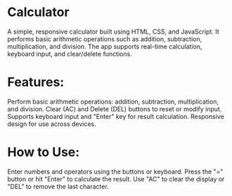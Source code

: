 # Calculator
A simple, responsive calculator built using HTML, CSS, and JavaScript. It performs basic arithmetic operations such as addition, subtraction, multiplication, and division. The app supports real-time calculation, keyboard input, and clear/delete functions.

# Features:
Perform basic arithmetic operations: addition, subtraction, multiplication, and division.
Clear (AC) and Delete (DEL) buttons to reset or modify input.
Supports keyboard input and "Enter" key for result calculation.
Responsive design for use across devices.
# How to Use:
Enter numbers and operators using the buttons or keyboard.
Press the "=" button or hit "Enter" to calculate the result.
Use "AC" to clear the display or "DEL" to remove the last character.
